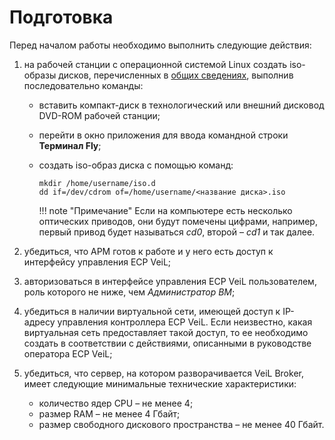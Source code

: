 # Подготовка
Перед началом работы необходимо выполнить следующие действия:

1. на рабочей станции с операционной системой Linux создать iso-образы дисков, 
перечисленных в [общих сведениях](general_settings.md), выполнив последовательно команды:

   - вставить компакт-диск в технологический или внешний дисковод DVD-ROM рабочей станции;
   - перейти в окно приложения для ввода командной строки **Терминал Fly**;
   - создать iso-образ диска с помощью команд:
   
     `mkdir /home/username/iso.d`  
     `dd if=/dev/cdrom of=/home/username/<название диска>.iso`      
    
     !!! note "Примечание"
         Если на компьютере есть несколько оптических приводов, они будут помечены цифрами, 
         например, первый привод будет называться *cd0*, второй – *cd1* и так далее.

1. убедиться, что АРМ готов к работе и у него есть доступ к интерфейсу управления ECP VeiL;

1. авторизоваться в интерфейсе управления ECP VeiL пользователем, роль которого не ниже, чем *Администратор ВМ*;

1. убедиться в наличии виртуальной сети, имеющей доступ к IP-адресу управления контроллера ECP VeiL. 
   Если неизвестно, какая виртуальная сеть предоставляет такой доступ, то ее необходимо создать 
   в соответствии с действиями, описанными в руководстве оператора ECP VeiL;

1. убедиться, что сервер, на котором разворачивается VeiL Broker, имеет следующие минимальные 
   технические характеристики:
    
      - количество ядер CPU – не менее 4;
      - размер RAM – не менее 4 Гбайт;
      - размер свободного дискового пространства – не менее 40 Гбайт.
